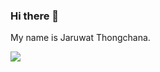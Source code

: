 ### Hi there 👋

My name is Jaruwat Thongchana.  

![](https://media1.tenor.com/images/00c748542b64cc4fb7042016d30127a9/tenor.gif?itemid=21591225)  
<!-- 
![Top Langs](https://github-readme-stats.vercel.app/api/top-langs/?username=RNCAT&layout=compact&theme=dark)  
-->
